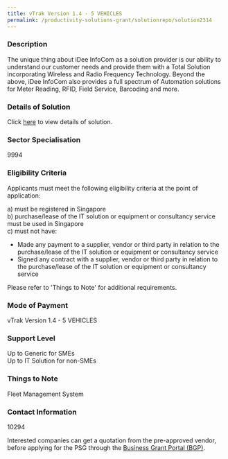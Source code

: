 ```yaml
---
title: vTrak Version 1.4 - 5 VEHICLES
permalink: /productivity-solutions-grant/solutionrepo/solution2314
---
```


### Description

The unique thing about iDee InfoCom as a solution provider is our ability to understand our customer needs and provide them with a Total Solution incorporating Wireless and Radio Frequency Technology. Beyond the above, iDee InfoCom also provides a full spectrum of Automation solutions for Meter Reading, RFID, Field Service, Barcoding and more.

### Details of Solution

Click <a href='IDEE INFOCOM PTE LTD' target='_blank' rel='noopener'>here</a> to view details of solution.

### Sector Specialisation

 9994 

### Eligibility Criteria

Applicants must meet the following eligibility criteria at the point of application:

a) must be registered in Singapore <br>
b) purchase/lease of the IT solution or equipment or consultancy service must be used in Singapore <br>
c) must not have:
- Made any payment to a supplier, vendor or third party in relation to the purchase/lease of the IT solution or equipment or consultancy service
- Signed any contract with a supplier, vendor or third party in relation to the purchase/lease of the IT solution or equipment or consultancy service

Please refer to 'Things to Note' for additional requirements.

### Mode of Payment
vTrak Version 1.4 - 5 VEHICLES

### Support Level
Up to Generic for SMEs <br>
Up to IT Solution for non-SMEs

### Things to Note
Fleet Management System

### Contact Information
10294

Interested companies can get a quotation from the pre-approved vendor, before applying for the PSG through the <a target='_blank' rel='noopener' href='https://www.businessgrants.gov.sg/'>Business Grant Portal (BGP)</a>.
